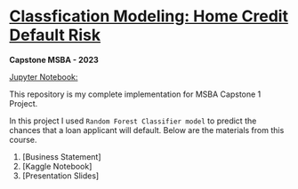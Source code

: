 # [Classfication Modeling: Home Credit Default Risk](https://bvasherchan.github.io/capstone_repo/)
**Capstone MSBA - 2023**

[Jupyter Notebook:](https://bvasherchan.github.io/capstone_repo/)

This repository is my complete implementation for MSBA Capstone  1 Project.

In this project I used ```Random Forest Classifier model``` to predict the chances that a loan applicant will default.
Below are the materials from this course.

1. [Business Statement]
2. [Kaggle Notebook]
3. [Presentation Slides]


